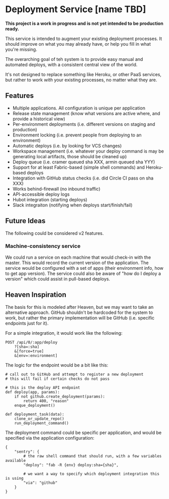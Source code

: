 # Deployment Service [name TBD]

**This project is a work in progress and is not yet intended to be production ready.**

This service is intended to augment your existing deployment processes. It should improve on what you may already have, or help you fill in what you're missing.

The overarching goal of teh system is to provide easy manual and automated deploys, with a consistent central view of the world.

It's not designed to replace something like Heroku, or other PaaS services, but rather to work *with* your existing processes, no matter what they are.

## Features

- Multiple applications. All configuration is unique per application
- Release state management (know what versions are active where, and provide a historical view)
- Per-environment deployments (i.e. different versions on staging and production)
- Environment locking (i.e. prevent people from deploying to an environment)
- Automatic deploys (i.e. by looking for VCS changes)
- Workspace management (i.e. whatever your deploy command is may be generating local artifacts, those should be cleaned up)
- Deploy queue (i.e. cramer queued sha XXX, armin queued sha YYY)
- Support for at least Fabric-based (simple shell commands) and Heroku-based deploys
- Integration with GitHub status checks (i.e. did Circle CI pass on sha XXX)
- Works behind-firewall (no inbound traffic)
- API-accessible deploy logs
- Hubot integration (starting deploys)
- Slack integraiton (notifying when deploys start/finish/fail)

## Future Ideas

The following could be considered v2 features.

### Machine-consistency service

We could run a service on each machine that would check-in with the master. This would record the current version of the application. The service would be configured with a set of apps (their environment info, how to get app version). The service could also be aware of "how do I deploy a version" which could assist in pull-based deploys.

## Heaven Inspiration

The basis for this is modeled after Heaven, but we may want to take an alternative approach. GitHub shouldn't be hardcoded for the system to work, but rather the primary implementation will be GitHub (i.e. specific endpoints just for it).

For a simple integration, it would work like the following:

```
POST /api/0/:app/deploy
    ?[sha=:sha]
    &[force=true]
    &[env=:environment]
```

The logic for the endpoint would be a bit like this:

```
# call out to GitHub and attempt to register a new deployment
# this will fail if certain checks do not pass

# this is the deploy API endpoint
def deploy(app, params):
    if not github.create_deployment(params):
        return 400, "reason"
    enque_deployment()

def deployment_task(data):
    clone_or_update_repo()
    run_deployment_command()
```


The deployment command could be specific per application, and would be specified via the application configuration:

```
{
    "sentry": {
        # the raw shell command that should run, with a few variables available
        "deploy": "fab -R {env} deploy:sha={sha}",

        # we want a way to specify which deployment integration this is using
        "via": "github"
    }
}
```
